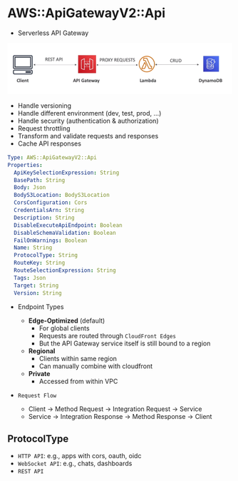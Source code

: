 # AWS::ApiGatewayV2::Api

- Serverless API Gateway

![API Gateway](.images/api-gateway.png)

- Handle versioning
- Handle different environment (dev, test, prod, ...)
- Handle security (authentication & authorization)
- Request throttling
- Transform and validate requests and responses
- Cache API responses

```yaml
Type: AWS::ApiGatewayV2::Api
Properties:
  ApiKeySelectionExpression: String
  BasePath: String
  Body: Json
  BodyS3Location: BodyS3Location
  CorsConfiguration: Cors
  CredentialsArn: String
  Description: String
  DisableExecuteApiEndpoint: Boolean
  DisableSchemaValidation: Boolean
  FailOnWarnings: Boolean
  Name: String
  ProtocolType: String
  RouteKey: String
  RouteSelectionExpression: String
  Tags: Json
  Target: String
  Version: String
```

- Endpoint Types

  - **Edge-Optimized** (default)
    - For global clients
    - Requests are routed through `CloudFront Edges`
    - But the API Gateway service itself is still bound to a region
  - **Regional**
    - Clients within same region
    - Can manually combine with cloudfront
  - **Private**
    - Accessed from within VPC

- `Request Flow`
  - Client -> Method Request -> Integration Request -> Service
  - Service -> Integration Response -> Method Response -> Client

## ProtocolType

- `HTTP API`: e.g., apps with cors, oauth, oidc
- `WebSocket API`: e.g., chats, dashboards
- `REST API`
